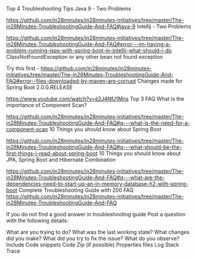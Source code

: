 Top 4 Troubleshooting Tips
Java 9 - Two Problems

https://github.com/in28minutes/in28minutes-initiatives/tree/master/The-in28Minutes-TroubleshootingGuide-And-FAQ#java-9
Intellij - Two Problems

https://github.com/in28minutes/in28minutes-initiatives/tree/master/The-in28Minutes-TroubleshootingGuide-And-FAQ#error---im-having-a-problem-running-jsps-with-spring-boot-in-intellij-what-should-i-do
ClassNotFoundException or any other bean not found exception

Try this first - https://github.com/in28minutes/in28minutes-initiatives/tree/master/The-in28Minutes-TroubleshootingGuide-And-FAQ#error--files-downloaded-by-maven-are-corrupt
Changes made for Spring Boot 2.0.0.RELEASE

https://www.youtube.com/watch?v=e2J4NfJ1Mns
Top 3 FAQ
What is the importance of Component Scan?

https://github.com/in28minutes/in28minutes-initiatives/tree/master/The-in28Minutes-TroubleshootingGuide-And-FAQ#q---what-is-the-need-for-a-component-scan
10 Things you should know about Spring Boot

https://github.com/in28minutes/in28minutes-initiatives/tree/master/The-in28Minutes-TroubleshootingGuide-And-FAQ#q---what-should-be-the-first-things-i-read-about-spring-boot
10 Things you should know about JPA, Spring Boot and Hibernate Combination

https://github.com/in28minutes/in28minutes-initiatives/tree/master/The-in28Minutes-TroubleshootingGuide-And-FAQ#q---what-are-the-dependencies-need-to-start-up-an-in-memory-database-h2-with-spring-boot
Complete Troubleshooting Guide with 200 FAQ
https://github.com/in28minutes/in28minutes-initiatives/tree/master/The-in28Minutes-TroubleshootingGuide-And-FAQ

If you do not find a good answer in troubleshooting guide
Post a question with the following details:

What are you trying to do?
What was the last working state?
What changes did you make?
What did you try to fix the issue?
What do you observe?
Include
Code snippets
Code Zip (if possible)
Properties files
Log
Stack Trace

